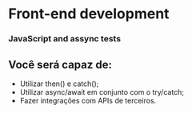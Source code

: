# Front-end development

### JavaScript and assync tests

## Você será capaz de:

- Utilizar then() e catch();
- Utilizar async/await em conjunto com o try/catch;
- Fazer integrações com APIs de terceiros.
